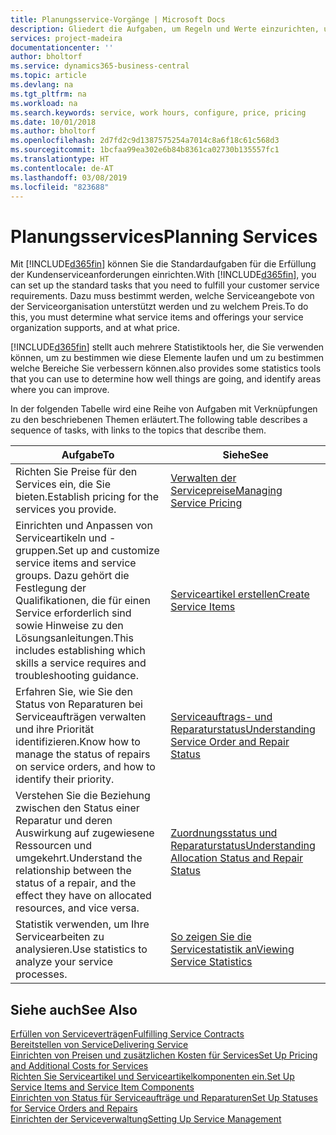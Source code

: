 ```yaml
---
title: Planungsservice-Vorgänge | Microsoft Docs
description: Gliedert die Aufgaben, um Regeln und Werte einzurichten, um Ihre Servicerichtlinien und Arbeitsgänge zu definieren.
services: project-madeira
documentationcenter: ''
author: bholtorf
ms.service: dynamics365-business-central
ms.topic: article
ms.devlang: na
ms.tgt_pltfrm: na
ms.workload: na
ms.search.keywords: service, work hours, configure, price, pricing
ms.date: 10/01/2018
ms.author: bholtorf
ms.openlocfilehash: 2d7fd2c9d1387575254a7014c8a6f18c61c568d3
ms.sourcegitcommit: 1bcfaa99ea302e6b84b8361ca02730b135557fc1
ms.translationtype: HT
ms.contentlocale: de-AT
ms.lasthandoff: 03/08/2019
ms.locfileid: "823688"
---
```

# <a name="planning-services"></a><span data-ttu-id="026e3-103">Planungsservices</span><span class="sxs-lookup"><span data-stu-id="026e3-103">Planning Services</span></span>
<span data-ttu-id="026e3-104">Mit [!INCLUDE[d365fin](includes/d365fin_md.md)] können Sie die Standardaufgaben für die Erfüllung der Kundenserviceanforderungen einrichten.</span><span class="sxs-lookup"><span data-stu-id="026e3-104">With [!INCLUDE[d365fin](includes/d365fin_md.md)], you can set up the standard tasks that you need to fulfill your customer service requirements.</span></span> <span data-ttu-id="026e3-105">Dazu muss bestimmt werden, welche Serviceangebote von der Serviceorganisation unterstützt werden und zu welchem Preis.</span><span class="sxs-lookup"><span data-stu-id="026e3-105">To do this, you must determine what service items and offerings your service organization supports, and at what price.</span></span>   

[!INCLUDE[d365fin](includes/d365fin_md.md)] <span data-ttu-id="026e3-106">stellt auch mehrere Statistiktools her, die Sie verwenden können, um zu bestimmen wie diese Elemente laufen und um zu bestimmen welche Bereiche Sie verbessern können.</span><span class="sxs-lookup"><span data-stu-id="026e3-106">also provides some statistics tools that you can use to determine how well things are going, and identify areas where you can improve.</span></span>
  
<span data-ttu-id="026e3-107">In der folgenden Tabelle wird eine Reihe von Aufgaben mit Verknüpfungen zu den beschriebenen Themen erläutert.</span><span class="sxs-lookup"><span data-stu-id="026e3-107">The following table describes a sequence of tasks, with links to the topics that describe them.</span></span>   
  
|<span data-ttu-id="026e3-108">**Aufgabe**</span><span class="sxs-lookup"><span data-stu-id="026e3-108">**To**</span></span>|<span data-ttu-id="026e3-109">**Siehe**</span><span class="sxs-lookup"><span data-stu-id="026e3-109">**See**</span></span>|  
|------------|-------------|  
|<span data-ttu-id="026e3-110">Richten Sie Preise für den Services ein, die Sie bieten.</span><span class="sxs-lookup"><span data-stu-id="026e3-110">Establish pricing for the services you provide.</span></span>|[<span data-ttu-id="026e3-111">Verwalten der Servicepreise</span><span class="sxs-lookup"><span data-stu-id="026e3-111">Managing Service Pricing</span></span>](service-service-price-management.md)|
|<span data-ttu-id="026e3-112">Einrichten und Anpassen von Serviceartikeln und -gruppen.</span><span class="sxs-lookup"><span data-stu-id="026e3-112">Set up and customize service items and service groups.</span></span> <span data-ttu-id="026e3-113">Dazu gehört die Festlegung der Qualifikationen, die für einen Service erforderlich sind sowie Hinweise zu den Lösungsanleitungen.</span><span class="sxs-lookup"><span data-stu-id="026e3-113">This includes establishing which skills a service requires and troubleshooting guidance.</span></span>| [<span data-ttu-id="026e3-114">Serviceartikel erstellen</span><span class="sxs-lookup"><span data-stu-id="026e3-114">Create Service Items</span></span>](service-how-to-create-service-items.md)|  
|<span data-ttu-id="026e3-115">Erfahren Sie, wie Sie den Status von Reparaturen bei Serviceaufträgen verwalten und ihre Priorität identifizieren.</span><span class="sxs-lookup"><span data-stu-id="026e3-115">Know how to manage the status of repairs on service orders, and how to identify their priority.</span></span>|[<span data-ttu-id="026e3-116">Serviceauftrags- und Reparaturstatus</span><span class="sxs-lookup"><span data-stu-id="026e3-116">Understanding Service Order and Repair Status</span></span>](service-service-order-status-and-repair-status.md)|  
|<span data-ttu-id="026e3-117">Verstehen Sie die Beziehung zwischen den Status einer Reparatur und deren Auswirkung auf zugewiesene Ressourcen und umgekehrt.</span><span class="sxs-lookup"><span data-stu-id="026e3-117">Understand the relationship between the status of a repair, and the effect they have on allocated resources, and vice versa.</span></span>|[<span data-ttu-id="026e3-118">Zuordnungsstatus und Reparaturstatus</span><span class="sxs-lookup"><span data-stu-id="026e3-118">Understanding Allocation Status and Repair Status</span></span>](service-allocation-status-and-repair-status.md)|  
|<span data-ttu-id="026e3-119">Statistik verwenden, um Ihre Servicearbeiten zu analysieren.</span><span class="sxs-lookup"><span data-stu-id="026e3-119">Use statistics to analyze your service processes.</span></span> | [<span data-ttu-id="026e3-120">So zeigen Sie die Servicestatistik an</span><span class="sxs-lookup"><span data-stu-id="026e3-120">Viewing Service Statistics</span></span>](service-service-statistics.md) |

## <a name="see-also"></a><span data-ttu-id="026e3-121">Siehe auch</span><span class="sxs-lookup"><span data-stu-id="026e3-121">See Also</span></span>
[<span data-ttu-id="026e3-122">Erfüllen von Serviceverträgen</span><span class="sxs-lookup"><span data-stu-id="026e3-122">Fulfilling Service Contracts</span></span>](service-fulfill-service-contracts.md)  
[<span data-ttu-id="026e3-123">Bereitstellen von Service</span><span class="sxs-lookup"><span data-stu-id="026e3-123">Delivering Service</span></span>](service-deliver-service.md)  
[<span data-ttu-id="026e3-124">Einrichten von Preisen und zusätzlichen Kosten für Services</span><span class="sxs-lookup"><span data-stu-id="026e3-124">Set Up Pricing and Additional Costs for Services</span></span>](service-how-setup-service-costs-pricing.md)  
[<span data-ttu-id="026e3-125">Richten Sie Serviceartikel und Serviceartikelkomponenten ein.</span><span class="sxs-lookup"><span data-stu-id="026e3-125">Set Up Service Items and Service Item Components</span></span>](service-how-setup-service-items.md)  
[<span data-ttu-id="026e3-126">Einrichten von Status für Serviceaufträge und Reparaturen</span><span class="sxs-lookup"><span data-stu-id="026e3-126">Set Up Statuses for Service Orders and Repairs</span></span>](service-order-repair-status.md)  
[<span data-ttu-id="026e3-127">Einrichten der Serviceverwaltung</span><span class="sxs-lookup"><span data-stu-id="026e3-127">Setting Up Service Management</span></span>](service-setup-service.md)  
